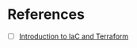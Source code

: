 

# References

- [ ] [Introduction to IaC and Terraform](https://www.youtube.com/watch?v=Ld4g4iEWEPA&list=PLyf18hdY22ESR91vJtdvY_4CNAPMR04zP)

